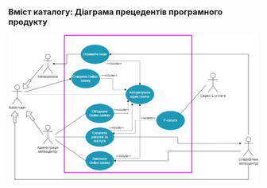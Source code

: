 ### Вміст каталогу: Діаграма прецедентів програмного продукту

![Diagram](https://github.com/oleksandrblazhko/ai-212-leventij/blob/Laboratory_Work_2/1-SoftwareRequirements/1.3-SoftwareUserRequirements/1.3.3-UseCaseDiagram/UML-diagram2.jpg?raw=true)
